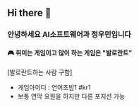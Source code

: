 ## Hi there 👋

### 안녕하세요 AI소프트웨어과 정우민입니다

#### 🎮 취미는 게임이고 많이 하는 게임은 "발로란트"
[발로란트하는 사람 구함]
- 게임아이디 : 연어초밥1 #kr1 
- 보통 연막 요원을 하지만 다른 포지션 가능
